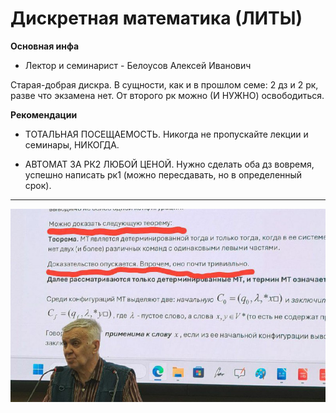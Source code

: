 # Дискретная математика (ЛИТЫ)

**Основная инфа**

- Лектор и семинарист - Белоусов Алексей Иванович

Старая-добрая дискра. В сущности, как и в прошлом семе: 2 дз и 2 рк, разве что экзамена нет. От второго рк можно (И НУЖНО) освободиться.

**Рекомендации**

- ТОТАЛЬНАЯ ПОСЕЩАЕМОСТЬ. Никогда не пропускайте лекции и семинары, НИКОГДА.

- АВТОМАТ ЗА РК2 ЛЮБОЙ ЦЕНОЙ. Нужно сделать оба дз вовремя, успешно написать рк1 (можно пересдавать, но в определенный срок).

***
![Иллюстрация](./ooo.jpg)
